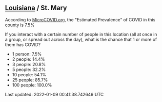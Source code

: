 
## [Louisiana](/united-states/louisiana) / St. Mary

According to [MicroCOVID.org](http://microcovid.org),
the "Estimated Prevalence" of COVID in this county is 7.5%

If you interact with a certain number of people in this location
(all at once in a group, or spread out across the day), what is the chance that
1 or more of them has COVID?

- 1 person: 7.5%
- 2 people: 14.4%
- 3 people: 20.8%
- 5 people: 32.2%
- 10 people: 54.1%
- 25 people: 85.7%
- 100 people: 100.0%

Last updated: 2022-01-09 00:41:38.742649 UTC
